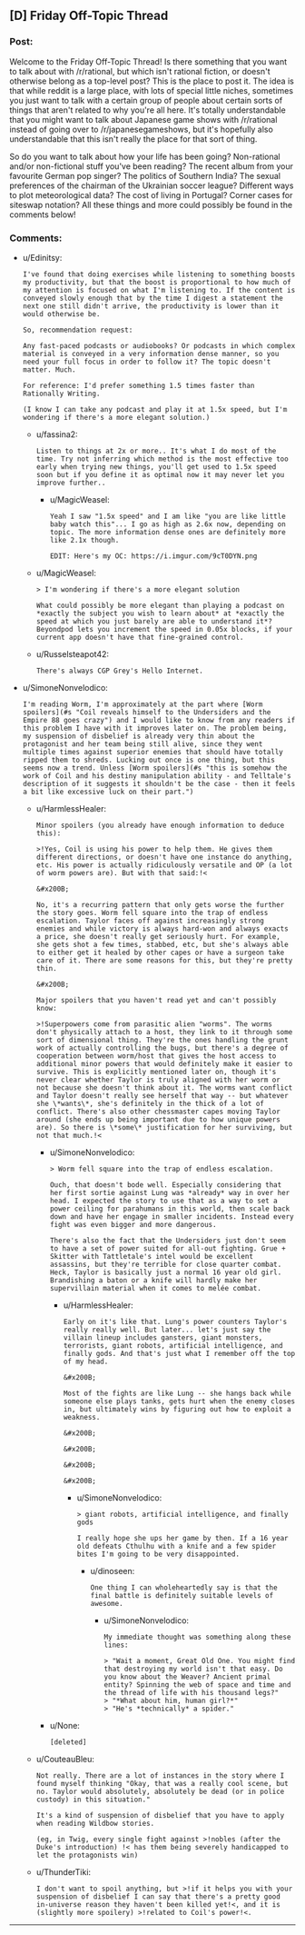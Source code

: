 ## [D] Friday Off-Topic Thread

### Post:

Welcome to the Friday Off-Topic Thread! Is there something that you want to talk about with /r/rational, but which isn't rational fiction, or doesn't otherwise belong as a top-level post? This is the place to post it. The idea is that while reddit is a large place, with lots of special little niches, sometimes you just want to talk with a certain group of people about certain sorts of things that aren't related to why you're all here. It's totally understandable that you might want to talk about Japanese game shows with /r/rational instead of going over to /r/japanesegameshows, but it's hopefully also understandable that this isn't really the place for that sort of thing.

So do you want to talk about how your life has been going? Non-rational and/or non-fictional stuff you've been reading? The recent album from your favourite German pop singer? The politics of Southern India? The sexual preferences of the chairman of the Ukrainian soccer league? Different ways to plot meteorological data? The cost of living in Portugal? Corner cases for siteswap notation? All these things and more could possibly be found in the comments below!


### Comments:

- u/Edinitsy:
  ```
  I've found that doing exercises while listening to something boosts my productivity, but that the boost is proportional to how much of my attention is focused on what I'm listening to. If the content is conveyed slowly enough that by the time I digest a statement the next one still didn't arrive, the productivity is lower than it would otherwise be.

  So, recommendation request:

  Any fast-paced podcasts or audiobooks? Or podcasts in which complex material is conveyed in a very information dense manner, so you need your full focus in order to follow it? The topic doesn't matter. Much.

  For reference: I'd prefer something 1.5 times faster than Rationally Writing.

  (I know I can take any podcast and play it at 1.5x speed, but I'm wondering if there's a more elegant solution.)
  ```

  - u/fassina2:
    ```
    Listen to things at 2x or more.. It's what I do most of the time. Try not inferring which method is the most effective too early when trying new things, you'll get used to 1.5x speed soon but if you define it as optimal now it may never let you improve further..
    ```

    - u/MagicWeasel:
      ```
      Yeah I saw "1.5x speed" and I am like "you are like little baby watch this"... I go as high as 2.6x now, depending on topic. The more information dense ones are definitely more like 2.1x though. 

      EDIT: Here's my OC: https://i.imgur.com/9cT0DYN.png
      ```

  - u/MagicWeasel:
    ```
    > I'm wondering if there's a more elegant solution

    What could possibly be more elegant than playing a podcast on *exactly the subject you wish to learn about* at *exactly the speed at which you just barely are able to understand it*? Beyondpod lets you increment the speed in 0.05x blocks, if your current app doesn't have that fine-grained control.
    ```

  - u/Russelsteapot42:
    ```
    There's always CGP Grey's Hello Internet.
    ```

- u/SimoneNonvelodico:
  ```
  I'm reading Worm, I'm approximately at the part where [Worm spoilers](#s "Coil reveals himself to the Undersiders and the Empire 88 goes crazy") and I would like to know from any readers if this problem I have with it improves later on. The problem being, my suspension of disbelief is already very thin about the protagonist and her team being still alive, since they went multiple times against superior enemies that should have totally ripped them to shreds. Lucking out once is one thing, but this seems now a trend. Unless [Worm spoilers](#s "this is somehow the work of Coil and his destiny manipulation ability - and Telltale's description of it suggests it shouldn't be the case - then it feels a bit like excessive luck on their part.")
  ```

  - u/HarmlessHealer:
    ```
    Minor spoilers (you already have enough information to deduce this):

    >!Yes, Coil is using his power to help them. He gives them different directions, or doesn't have one instance do anything, etc. His power is actually ridiculously versatile and OP (a lot of worm powers are). But with that said:!<

    &#x200B;

    No, it's a recurring pattern that only gets worse the further the story goes. Worm fell square into the trap of endless escalation. Taylor faces off against increasingly strong enemies and while victory is always hard-won and always exacts a price, she doesn't really get seriously hurt. For example, she gets shot a few times, stabbed, etc, but she's always able to either get it healed by other capes or have a surgeon take care of it. There are some reasons for this, but they're pretty thin.

    &#x200B;

    Major spoilers that you haven't read yet and can't possibly know:

    >!Superpowers come from parasitic alien "worms". The worms don't physically attach to a host, they link to it through some sort of dimensional thing. They're the ones handling the grunt work of actually controlling the bugs, but there's a degree of cooperation between worm/host that gives the host access to additional minor powers that would definitely make it easier to survive. This is explicitly mentioned later on, though it's never clear whether Taylor is truly aligned with her worm or not because she doesn't think about it. The worms want conflict and Taylor doesn't really see herself that way -- but whatever she \*wants\*, she's definitely in the thick of a lot of conflict. There's also other chessmaster capes moving Taylor around (she ends up being important due to how unique powers are). So there is \*some\* justification for her surviving, but not that much.!<
    ```

    - u/SimoneNonvelodico:
      ```
      > Worm fell square into the trap of endless escalation.

      Ouch, that doesn't bode well. Especially considering that her first sortie against Lung was *already* way in over her head. I expected the story to use that as a way to set a power ceiling for parahumans in this world, then scale back down and have her engage in smaller incidents. Instead every fight was even bigger and more dangerous. 

      There's also the fact that the Undersiders just don't seem to have a set of power suited for all-out fighting. Grue + Skitter with Tattletale's intel would be excellent assassins, but they're terrible for close quarter combat. Heck, Taylor is basically just a normal 16 year old girl. Brandishing a baton or a knife will hardly make her supervillain material when it comes to melée combat.
      ```

      - u/HarmlessHealer:
        ```
        Early on it's like that. Lung's power counters Taylor's really really well. But later... let's just say the villain lineup includes gansters, giant monsters, terrorists, giant robots, artificial intelligence, and finally gods. And that's just what I remember off the top of my head. 

        &#x200B;

        Most of the fights are like Lung -- she hangs back while someone else plays tanks, gets hurt when the enemy closes in, but ultimately wins by figuring out how to exploit a weakness. 

        &#x200B;

        &#x200B;

        &#x200B;

        &#x200B;
        ```

        - u/SimoneNonvelodico:
          ```
          > giant robots, artificial intelligence, and finally gods

          I really hope she ups her game by then. If a 16 year old defeats Cthulhu with a knife and a few spider bites I'm going to be very disappointed.
          ```

          - u/dinoseen:
            ```
            One thing I can wholeheartedly say is that the final battle is definitely suitable levels of awesome.
            ```

            - u/SimoneNonvelodico:
              ```
              My immediate thought was something along these lines:

              > "Wait a moment, Great Old One. You might find that destroying my world isn't that easy. Do you know about the Weaver? Ancient primal entity? Spinning the web of space and time and the thread of life with his thousand legs?"  
              > "*What about him, human girl?*"   
              > "He's *technically* a spider."
              ```

    - u/None:
      ```
      [deleted]
      ```

  - u/CouteauBleu:
    ```
    Not really. There are a lot of instances in the story where I found myself thinking "Okay, that was a really cool scene, but no. Taylor would absolutely, absolutely be dead (or in police custody) in this situation."

    It's a kind of suspension of disbelief that you have to apply when reading Wildbow stories.

    (eg, in Twig, every single fight against >!nobles (after the Duke's introduction) !< has them being severely handicapped to let the protagonists win)
    ```

  - u/ThunderTiki:
    ```
    I don't want to spoil anything, but >!if it helps you with your suspension of disbelief I can say that there's a pretty good in-universe reason they haven't been killed yet!<, and it is (slightly more spoilery) >!related to Coil's power!<.
    ```

---

